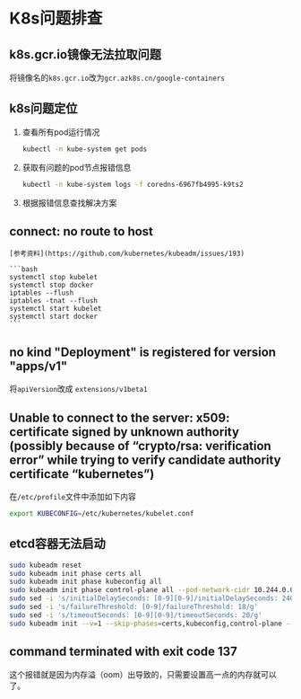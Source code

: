 # K8s问题排查

## k8s.gcr.io镜像无法拉取问题

将镜像名的`k8s.gcr.io`改为`gcr.azk8s.cn/google-containers`

## k8s问题定位

1. 查看所有pod运行情况
    
    ```bash
    kubectl -n kube-system get pods
    ```
1. 获取有问题的pod节点报错信息

    ```bash
    kubectl -n kube-system logs -f coredns-6967fb4995-k9ts2
    ```
1. 根据报错信息查找解决方案

## connect: no route to host
    [参考资料](https://github.com/kubernetes/kubeadm/issues/193)
    
    ```bash
    systemctl stop kubelet
    systemctl stop docker
    iptables --flush
    iptables -tnat --flush
    systemctl start kubelet
    systemctl start docker
    ```

## no kind "Deployment" is registered for version "apps/v1"

将`apiVersion`改成 `extensions/v1beta1`

##  Unable to connect to the server: x509: certificate signed by unknown authority (possibly because of “crypto/rsa: verification error” while trying to verify candidate authority certificate “kubernetes”)

在`/etc/profile`文件中添加如下内容
```bash
export KUBECONFIG=/etc/kubernetes/kubelet.conf
```

## etcd容器无法启动

```bash
sudo kubeadm reset
sudo kubeadm init phase certs all
sudo kubeadm init phase kubeconfig all
sudo kubeadm init phase control-plane all --pod-network-cidr 10.244.0.0/16
sudo sed -i 's/initialDelaySeconds: [0-9][0-9]/initialDelaySeconds: 240/g' /etc/kubernetes/manifests/kube-apiserver.yaml
sudo sed -i 's/failureThreshold: [0-9]/failureThreshold: 18/g'             /etc/kubernetes/manifests/kube-apiserver.yaml
sudo sed -i 's/timeoutSeconds: [0-9][0-9]/timeoutSeconds: 20/g'            /etc/kubernetes/manifests/kube-apiserver.yaml
sudo kubeadm init --v=1 --skip-phases=certs,kubeconfig,control-plane --ignore-preflight-errors=all --pod-network-cidr 10.244.0.0/16
```

## command terminated with exit code 137

这个报错就是因为内存溢（oom）出导致的，只需要设置高一点的内存就可以了。

